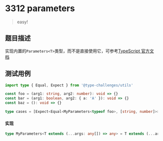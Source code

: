# 3312 parameters

> easy!

## 题目描述

实现内置的`Parameters<T>`类型，而不是直接使用它，可参考[TypeScript 官方文档](https://www.typescriptlang.org/docs/handbook/utility-types.html#parameterstype)

## 测试用例

```ts
import type { Equal, Expect } from '@type-challenges/utils'

const foo = (arg1: string, arg2: number): void => {}
const bar = (arg1: boolean, arg2: { a: 'A' }): void => {}
const baz = (): void => {}

type cases = [Expect<Equal<MyParameters<typeof foo>, [string, number]>>, Expect<Equal<MyParameters<typeof bar>, [boolean, { a: 'A' }]>>, Expect<Equal<MyParameters<typeof baz>, []>>]
```

#### 实现

```ts
type MyParameters<T extends (...args: any[]) => any> = T extends (...args: infer R) => any ? R : never
```
